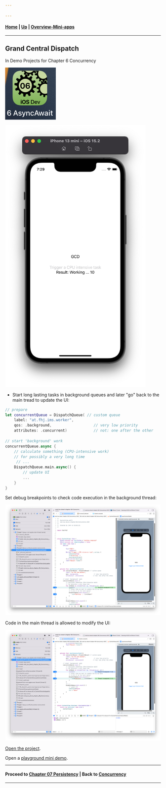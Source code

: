 ```yaml
---

---
```

#### [Home](../../README.md) | [Up](../README.md)  | [Overview-Mini-apps](../../demo-apps.md)


---




## Grand Central Dispatch

In Demo Projects for Chapter 6 Concurrency 


![](screenshots/06-Concurrency.png)


![](screenshots/gcd.png)
	
* Start long lasting tasks in background queues and later "go" back to the main tread to update the UI:

```swift
// prepare
let concurrentQueue = DispatchQueue( // custom queue
    label: "at.fhj.ims.worker",
    qos: .background, 					// very low priority
    attributes: .concurrent) 			// not: one after the other

// start 'background' work
concurrentQueue.async {
    // calculate something (CPU-intensive work)
    // for possibly a very long time
	 // ...
    DispatchQueue.main.async() { 
    	// update UI
    	...
    }
}

``` 

Set debug breakpoints to check code execution in the background thread:

![](screenshots/debug-background-thread.png)


Code in the main thread is allowed to modify the UI:

![](screenshots/debug-main-thread.png)
	
	
[Open the project](./omd-ios-devel-chapter-06-Concurrency-GCD.xcodeproj).

Open a [playground mini demo](../240-gcd.playground).



---
#### Proceed to [Chapter 07 Persistency](../../chapter-07-Persistency/README.md) | Back to [Concurrency](../Concurrency/README.md)

---